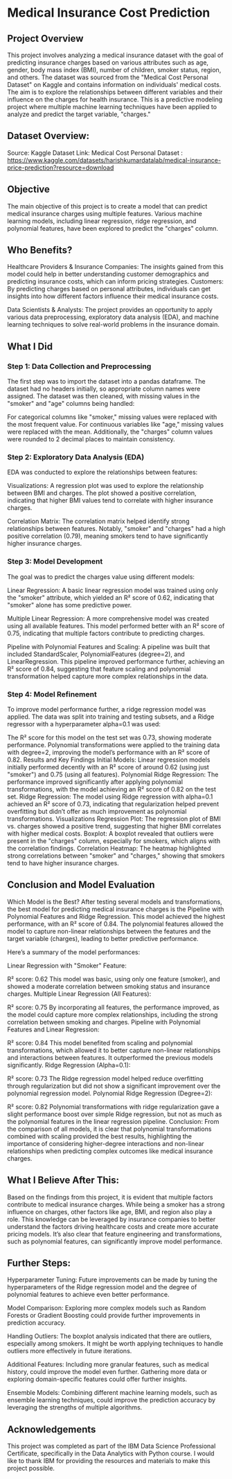 # Medical Insurance Cost Prediction

## Project Overview
This project involves analyzing a medical insurance dataset with the goal of predicting insurance charges based on various attributes such as age, gender, body mass index (BMI), number of children, smoker status, region, and others. The dataset was sourced from the "Medical Cost Personal Dataset" on Kaggle and contains information on individuals' medical costs. The aim is to explore the relationships between different variables and their influence on the charges for health insurance. This is a predictive modeling project where multiple machine learning techniques have been applied to analyze and predict the target variable, "charges."

## Dataset Overview:

Source: Kaggle
Dataset Link: Medical Cost Personal Dataset : https://www.kaggle.com/datasets/harishkumardatalab/medical-insurance-price-prediction?resource=download

## Objective
The main objective of this project is to create a model that can predict medical insurance charges using multiple features. Various machine learning models, including linear regression, ridge regression, and polynomial features, have been explored to predict the "charges" column.

## Who Benefits?

Healthcare Providers & Insurance Companies: The insights gained from this model could help in better understanding customer demographics and predicting insurance costs, which can inform pricing strategies.
Customers: By predicting charges based on personal attributes, individuals can get insights into how different factors influence their medical insurance costs.

Data Scientists & Analysts: The project provides an opportunity to apply various data preprocessing, exploratory data analysis (EDA), and machine learning techniques to solve real-world problems in the insurance domain.

## What I Did

### Step 1: Data Collection and Preprocessing
The first step was to import the dataset into a pandas dataframe. The dataset had no headers initially, so appropriate column names were assigned. The dataset was then cleaned, with missing values in the "smoker" and "age" columns being handled:

For categorical columns like "smoker," missing values were replaced with the most frequent value.
For continuous variables like "age," missing values were replaced with the mean.
Additionally, the "charges" column values were rounded to 2 decimal places to maintain consistency.

### Step 2: Exploratory Data Analysis (EDA)
EDA was conducted to explore the relationships between features:

Visualizations: A regression plot was used to explore the relationship between BMI and charges. The plot showed a positive correlation, indicating that higher BMI values tend to correlate with higher insurance charges.

Correlation Matrix: The correlation matrix helped identify strong relationships between features. Notably, "smoker" and "charges" had a high positive correlation (0.79), meaning smokers tend to have significantly higher insurance charges.

### Step 3: Model Development
The goal was to predict the charges value using different models:

Linear Regression: A basic linear regression model was trained using only the "smoker" attribute, which yielded an R² score of 0.62, indicating that "smoker" alone has some predictive power.

Multiple Linear Regression: A more comprehensive model was created using all available features. This model performed better with an R² score of 0.75, indicating that multiple factors contribute to predicting charges.

Pipeline with Polynomial Features and Scaling: A pipeline was built that included StandardScaler, PolynomialFeatures (degree=2), and LinearRegression. This pipeline improved performance further, achieving an R² score of 0.84, suggesting that feature scaling and polynomial transformation helped capture more complex relationships in the data.

### Step 4: Model Refinement
To improve model performance further, a ridge regression model was applied. The data was split into training and testing subsets, and a Ridge regressor with a hyperparameter alpha=0.1 was used:

The R² score for this model on the test set was 0.73, showing moderate performance.
Polynomial transformations were applied to the training data with degree=2, improving the model’s performance with an R² score of 0.82.
Results and Key Findings
Initial Models: Linear regression models initially performed decently with an R² score of around 0.62 (using just "smoker") and 0.75 (using all features).
Polynomial Ridge Regression: The performance improved significantly after applying polynomial transformations, with the model achieving an R² score of 0.82 on the test set.
Ridge Regression: The model using Ridge regression with alpha=0.1 achieved an R² score of 0.73, indicating that regularization helped prevent overfitting but didn’t offer as much improvement as polynomial transformations.
Visualizations
Regression Plot: The regression plot of BMI vs. charges showed a positive trend, suggesting that higher BMI correlates with higher medical costs.
Boxplot: A boxplot revealed that outliers were present in the "charges" column, especially for smokers, which aligns with the correlation findings.
Correlation Heatmap: The heatmap highlighted strong correlations between "smoker" and "charges," showing that smokers tend to have higher insurance charges.

## Conclusion and Model Evaluation
Which Model is the Best?
After testing several models and transformations, the best model for predicting medical insurance charges is the Pipeline with Polynomial Features and Ridge Regression. This model achieved the highest performance, with an R² score of 0.84. The polynomial features allowed the model to capture non-linear relationships between the features and the target variable (charges), leading to better predictive performance.

Here’s a summary of the model performances:

Linear Regression with "Smoker" Feature:

R² score: 0.62
This model was basic, using only one feature (smoker), and showed a moderate correlation between smoking status and insurance charges.
Multiple Linear Regression (All Features):

R² score: 0.75
By incorporating all features, the performance improved, as the model could capture more complex relationships, including the strong correlation between smoking and charges.
Pipeline with Polynomial Features and Linear Regression:

R² score: 0.84
This model benefited from scaling and polynomial transformations, which allowed it to better capture non-linear relationships and interactions between features. It outperformed the previous models significantly.
Ridge Regression (Alpha=0.1):

R² score: 0.73
The Ridge regression model helped reduce overfitting through regularization but did not show a significant improvement over the polynomial regression model.
Polynomial Ridge Regression (Degree=2):

R² score: 0.82
Polynomial transformations with ridge regularization gave a slight performance boost over simple Ridge regression, but not as much as the polynomial features in the linear regression pipeline.
Conclusion:
From the comparison of all models, it is clear that polynomial transformations combined with scaling provided the best results, highlighting the importance of considering higher-degree interactions and non-linear relationships when predicting complex outcomes like medical insurance charges.

## What I Believe After This:

Based on the findings from this project, it is evident that multiple factors contribute to medical insurance charges. While being a smoker has a strong influence on charges, other factors like age, BMI, and region also play a role. This knowledge can be leveraged by insurance companies to better understand the factors driving healthcare costs and create more accurate pricing models. It’s also clear that feature engineering and transformations, such as polynomial features, can significantly improve model performance.

## Further Steps:

Hyperparameter Tuning: Future improvements can be made by tuning the hyperparameters of the Ridge regression model and the degree of polynomial features to achieve even better performance.

Model Comparison: Exploring more complex models such as Random Forests or Gradient Boosting could provide further improvements in prediction accuracy.

Handling Outliers: The boxplot analysis indicated that there are outliers, especially among smokers. It might be worth applying techniques to handle outliers more effectively in future iterations.

Additional Features: Including more granular features, such as medical history, could improve the model even further. Gathering more data or exploring domain-specific features could offer further insights.

Ensemble Models: Combining different machine learning models, such as ensemble learning techniques, could improve the prediction accuracy by leveraging the strengths of multiple algorithms.

## Acknowledgements

This project was completed as part of the IBM Data Science Professional Certificate, specifically in the Data Analytics with Python course. I would like to thank IBM for providing the resources and materials to make this project possible.
